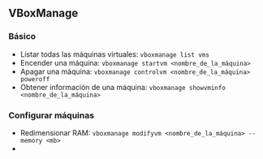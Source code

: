 ## VBoxManage

### Básico
- Listar todas las máquinas virtuales: `vboxmanage list vms`
- Encender una máquina: `vboxmanage startvm <nombre_de_la_máquina>`
- Apagar una máquina: `vboxmanage controlvm <nombre_de_la_máquina> poweroff`
- Obtener información de una máquina: `vboxmanage showvminfo <nombre_de_la_máquina>`

### Configurar máquinas
- Redimensionar RAM: `vboxmanage modifyvm <nombre_de_la_máquina> --memory <mb>`
- 